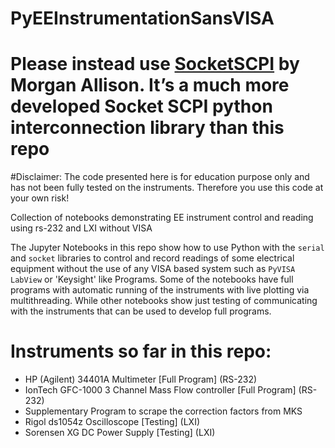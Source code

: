 # PyEEInstrumentationSansVISA

# Please instead use [SocketSCPI](https://socketscpi.readthedocs.io/en/latest/) by Morgan Allison. It’s a much more developed Socket SCPI python interconnection library than this repo


#Disclaimer: The code presented here is for education purpose only and has not been fully tested on the instruments. Therefore you use this code at your own risk!

Collection of notebooks demonstrating EE instrument control and reading using rs-232 and LXI without VISA

The Jupyter Notebooks in this repo show how to use Python with the `serial` and `socket` libraries to control and record readings of some electrical equipment without the use of any VISA based system such as `PyVISA` `LabView` or 'Keysight' like Programs.
Some of the notebooks have full programs with automatic running of the instruments with live plotting via multithreading. While other notebooks show just testing of communicating with the instruments that can be used to develop full programs.

# Instruments so far in this repo:
+ HP (Agilent) 34401A Multimeter [Full Program] (RS-232)
+ IonTech GFC-1000 3 Channel Mass Flow controller [Full Program] (RS-232)
+ Supplementary Program to scrape the correction factors from MKS 
+ Rigol ds1054z Oscilloscope [Testing] (LXI)
+ Sorensen XG DC Power Supply [Testing] (LXI)


